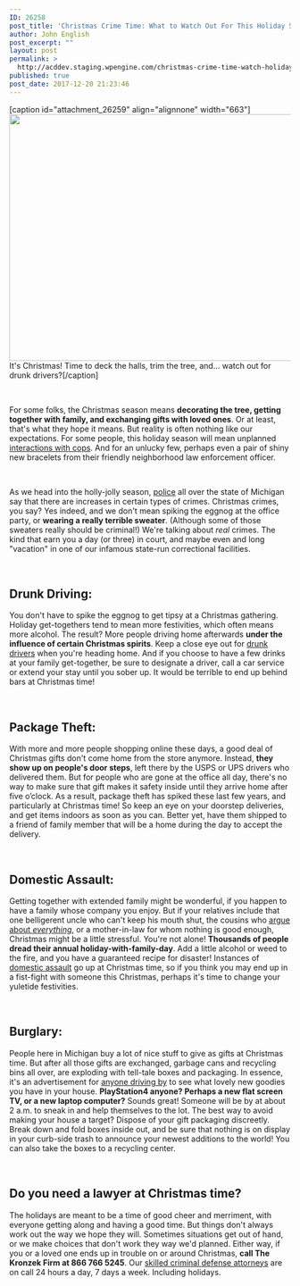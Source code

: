 ```yaml
---
ID: 26258
post_title: 'Christmas Crime Time: What to Watch Out For This Holiday Season!'
author: John English
post_excerpt: ""
layout: post
permalink: >
  http://acddev.staging.wpengine.com/christmas-crime-time-watch-holiday-season.html
published: true
post_date: 2017-12-20 21:23:46
---
```

[caption id="attachment_26259" align="alignnone" width="663"]<img class=" wp-image-26259" src="http://acddev.staging.wpengine.com/wp-content/uploads/2017/12/decorating-christmas-tree-2999722_640-300x200.jpg" alt="" width="663" height="442" /> It's Christmas! Time to deck the halls, trim the tree, and... watch out for drunk drivers?[/caption]

&nbsp;

<span style="font-weight: 400;">For some folks, the Christmas season means </span><b>decorating the tree, getting together with family, and exchanging gifts with loved ones</b><span style="font-weight: 400;">. Or at least, that's what they hope it means. But reality is often nothing like our expectations. For some people, this holiday season will mean unplanned </span><a href="https://acddev.staging.wpengine.com/pre-arrest-help-from-us.html"><span style="font-weight: 400;">interactions with cops</span></a><span style="font-weight: 400;">. And for an unlucky few, perhaps even a pair of shiny new bracelets from their friendly neighborhood law enforcement officer.</span>

&nbsp;

<span style="font-weight: 400;">As we head into the holly-jolly season, </span><a href="https://acddev.staging.wpengine.com/police-issues.html"><span style="font-weight: 400;">police</span></a><span style="font-weight: 400;"> all over the state of Michigan say that there are increases in certain types of crimes. Christmas crimes, you say? Yes indeed, and we don't mean spiking the eggnog at the office party, or </span><b>wearing a really terrible sweater</b><span style="font-weight: 400;">. (Although some of those sweaters really should be criminal!) We're talking about </span><i><span style="font-weight: 400;">real</span></i><span style="font-weight: 400;"> crimes. The kind that earn you a day (or three) in court, and maybe even and long "vacation" in one of our infamous state-run correctional facilities.</span>

&nbsp;
<h2><b>Drunk Driving:</b></h2>
<span style="font-weight: 400;">You don't have to spike the eggnog to get tipsy at a Christmas gathering. Holiday get-togethers tend to mean more festivities, which often means more alcohol. The result? More people driving home afterwards </span><b>under the influence of certain Christmas spirits</b><span style="font-weight: 400;">. Keep a close eye out for </span><a href="https://acddev.staging.wpengine.com/michigan-drunk-driving-dui-owi-drug-attorney-lansing-criminal-lawyer.html"><span style="font-weight: 400;">drunk drivers</span></a><span style="font-weight: 400;"> when you're heading home. And if you choose to have a few drinks at your family get-together, be sure to designate a driver, call a car service or extend your stay until you sober up. It would be terrible to end up behind bars at Christmas time!</span>

&nbsp;
<h2><b>Package Theft:</b></h2>
<span style="font-weight: 400;">With more and more people shopping online these days, a good deal of Christmas gifts don't come home from the store anymore. Instead, </span><b>they show up on people's door steps</b><span style="font-weight: 400;">, left there by the USPS or UPS drivers who delivered them. But for people who are gone at the office all day, there's no way to make sure that gift makes it safety inside until they arrive home after five o’clock. As a result, package theft has spiked these last few years, and particularly at Christmas time! So keep an eye on your doorstep deliveries, and get items indoors as soon as you can. Better yet, have them shipped to a friend of family member that will be a home during the day to accept the delivery. </span>

&nbsp;
<h2><b>Domestic Assault:</b></h2>
<span style="font-weight: 400;">Getting together with extended family might be wonderful, if you happen to have a family whose company you enjoy. But if your relatives include that one belligerent uncle who can't keep his mouth shut, the cousins who </span><a href="https://acddev.staging.wpengine.com/assault-charges-michigan.html"><span style="font-weight: 400;">argue about </span><i><span style="font-weight: 400;">everything</span></i></a><span style="font-weight: 400;">, or a mother-in-law for whom nothing is good enough, Christmas might be a little stressful. You're not alone! </span><b>Thousands of people dread their annual holiday-with-family-day</b><span style="font-weight: 400;">. Add a little alcohol or weed to the fire, and you have a guaranteed recipe for disaster! Instances of </span><a href="https://acddev.staging.wpengine.com/domestic-assault.html"><span style="font-weight: 400;">domestic assault</span></a><span style="font-weight: 400;"> go up at Christmas time, so if you think you may end up in a fist-fight with someone this Christmas, perhaps it's time to change your yuletide festivities.</span>

&nbsp;
<h2><b>Burglary:</b></h2>
<span style="font-weight: 400;">People here in Michigan buy a lot of nice stuff to give as gifts at Christmas time. But after all those gifts are exchanged, garbage cans and recycling bins all over, are exploding with tell-tale boxes and packaging. In essence, it's an advertisement for </span><a href="https://acddev.staging.wpengine.com/burglary-crimes.html"><span style="font-weight: 400;">anyone driving by</span></a><span style="font-weight: 400;"> to see what lovely new goodies you have in your house. </span><b>PlayStation4 anyone? Perhaps a new flat screen TV, or a new laptop computer?</b><span style="font-weight: 400;"> Sounds great! Someone will be by at about 2 a.m. to sneak in and help themselves to the lot. The best way to avoid making your house a target? Dispose of your gift packaging discreetly. Break down and fold boxes inside out, and be sure that nothing is on display in your curb-side trash to announce your newest additions to the world! You can also take the boxes to a recycling center. </span>

&nbsp;
<h2><b>Do you need a lawyer at Christmas time?</b></h2>
<span style="font-weight: 400;">The holidays are meant to be a time of good cheer and merriment, with everyone getting along and having a good time. But things don't always work out the way we hope they will. Sometimes situations get out of hand, or we make choices that don't work they way we'd planned. Either way, if you or a loved one ends up in trouble on or around Christmas, </span><b>call The Kronzek Firm at 866 766 5245</b><span style="font-weight: 400;">. Our </span><a href="https://acddev.staging.wpengine.com/trial-attorneys.html"><span style="font-weight: 400;">skilled criminal defense attorneys</span></a><span style="font-weight: 400;"> are on call 24 hours a day, 7 days a week. Including holidays. </span>

&nbsp;